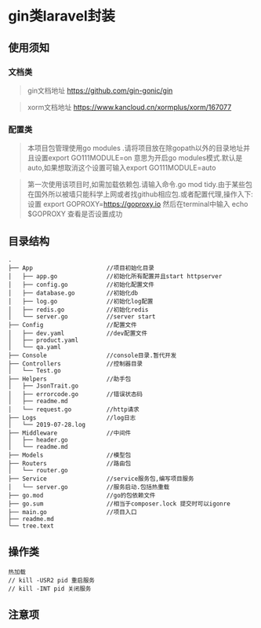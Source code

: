 # gin类laravel封装

## 使用须知
### 文档类
> gin文档地址 https://github.com/gin-gonic/gin

> xorm文档地址 https://www.kancloud.cn/xormplus/xorm/167077

### 配置类
> 本项目包管理使用go modules .请将项目放在除gopath以外的目录地址并且设置export GO111MODULE=on
意思为开启go modules模式.默认是auto,如果想取消这个设置可输入export GO111MODULE=auto

> 第一次使用该项目时,如需加载依赖包.请输入命令.go mod tidy.由于某些包在国外所以被墙只能科学上网或者找github相应包.或者配置代理,操作入下:设置
export GOPROXY=https://goproxy.io 然后在terminal中输入 echo $GOPROXY 查看是否设置成功

## 目录结构
```
.
├── App                     //项目初始化目录
│   ├── app.go              //初始化所有配置并且start httpserver
│   ├── config.go           //初始化配置文件
│   ├── database.go         //初始化db
│   ├── log.go              //初始化log配置
│   ├── redis.go            //初始化redis
│   └── server.go           //server start
├── Config                  //配置文件
│   ├── dev.yaml            //dev配置文件
│   ├── product.yaml        
│   └── qa.yaml
├── Console                 //console目录.暂代开发
├── Controllers             //控制器目录
│   └── Test.go
├── Helpers                 //助手包
│   ├── JsonTrait.go        
│   ├── errorcode.go        //错误状态码
│   ├── readme.md           
│   └── request.go          //http请求
├── Logs                    //log日志
│   └── 2019-07-28.log
├── Middleware              //中间件
│   ├── header.go
│   └── readme.md
├── Models                  //模型包
├── Routers                 //路由包
│   └── router.go
├── Service                 //service服务包,编写项目服务
│   └── server.go           //服务启动.包括热重载
├── go.mod                  //go的包依赖文件
├── go.sum                  //相当于composer.lock 提交时可以igonre
├── main.go                 //项目入口
├── readme.md               
└── tree.text
```
## 操作类
    热加载
    // kill -USR2 pid 重启服务
    // kill -INT pid 关闭服务
    
## 注意项
    
      
    
